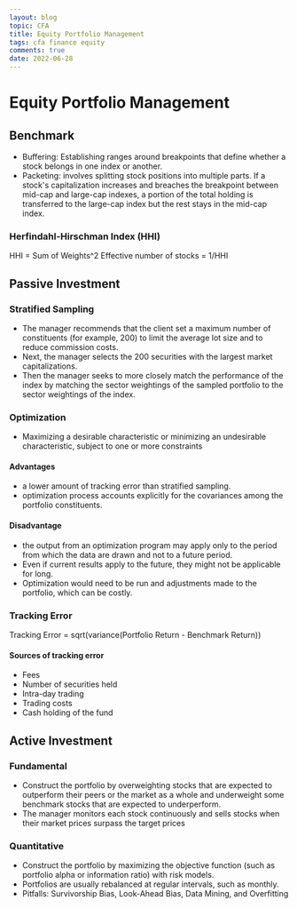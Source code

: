 ```yaml
---
layout: blog
topic: CFA
title: Equity Portfolio Management
tags: cfa finance equity
comments: true
date: 2022-06-28
---
```

# Equity Portfolio Management

## Benchmark

- Buffering: Establishing ranges around breakpoints that define whether a stock belongs in one index or another.
- Packeting: involves splitting stock positions into multiple parts. If a stock's capitalization increases and breaches the breakpoint between mid-cap and large-cap indexes, a portion of the total holding is transferred to the large-cap index but the rest stays in the mid-cap index.

### Herfindahl-Hirschman Index (HHI)

HHI = Sum of Weights^2
Effective number of stocks = 1/HHI

## Passive Investment

### Stratified Sampling

- The manager recommends that the client set a maximum number of constituents (for example, 200) to limit the average lot size and to reduce commission costs.
- Next, the manager selects the 200 securities with the largest market capitalizations.
- Then the manager seeks to more closely match the performance of the index by matching the sector weightings of the sampled portfolio to the sector weightings of the index.


### Optimization
- Maximizing a desirable characteristic or minimizing an undesirable characteristic, subject to one or more constraints

#### Advantages
- a lower amount of tracking error than stratified sampling.
- optimization process accounts explicitly for the covariances among the portfolio constituents.

#### Disadvantage
- the output from an optimization program may apply only to the period from which the data are drawn and not to a future period.
- Even if current results apply to the future, they might not be applicable for long.
- Optimization would need to be run and adjustments made to the portfolio, which can be costly.

### Tracking Error

Tracking Error = sqrt(variance(Portfolio Return - Benchmark Return))

#### Sources of tracking error

- Fees
- Number of securities held
- Intra-day trading
- Trading costs
- Cash holding of the fund

## Active Investment

### Fundamental

- Construct the portfolio by overweighting stocks that are expected to outperform their peers or the market as a whole and underweight some benchmark stocks that are expected to underperform.
- The manager monitors each stock continuously and sells stocks when their market prices surpass the target prices

### Quantitative

- Construct the portfolio by maximizing the objective function (such as portfolio alpha or information ratio) with risk models.
- Portfolios are usually rebalanced at regular intervals, such as monthly.
- Pitfalls: Survivorship Bias, Look-Ahead Bias, Data Mining, and Overfitting
